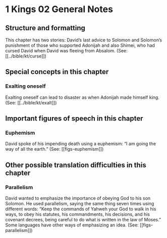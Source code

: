# 1 Kings 02 General Notes
## Structure and formatting

This chapter has two stories: David’s last advice to Solomon and Solomon’s punishment of those who supported Adonijah and also Shimei, who had cursed David when David was fleeing from Absalom. (See: [[../bible/kt/curse]])

## Special concepts in this chapter

### Exalting oneself
Exalting oneself can lead to disaster as when Adonijah made himself king. (See: [[../bible/kt/exalt]])

## Important figures of speech in this chapter

### Euphemism
David spoke of his impending death using a euphemism: “I am going the way of all the earth.” (See: [[figs-euphemism]])

## Other possible translation difficulties in this chapter

### Parallelism

David wanted to emphasize the importance of obeying God to his son Solomon. He used parallelism, saying the same thing seven times using different words: “Keep the commands of Yahweh your God to walk in his ways, to obey his statutes, his commandments, his decisions, and his covenant decrees, being careful to do what is written in the law of Moses.” Some languages have other ways of emphasizing an idea. (See: [[figs-parallelism]])
